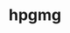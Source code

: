 ---
title: "hpgmg"
layout: cache
categories: [package, develop]
meta: {"versions": ["0.4"], "compilers": ["gcc@=7.3.1"], "oss": ["amzn2"], "platforms": ["linux"], "targets": ["aarch64", "neoverse_n1", "x86_64_v3"], "stacks": ["aws-ahug", "aws-ahug-aarch64", "root"], "num_specs": 25, "num_specs_by_stack": {"root": 25, "aws-ahug-aarch64": 20, "aws-ahug": 5}}
spec_details: [{"hash": "a3rmy3r5ijgxv36p6e74jxexq4wa5xod", "compiler": "gcc@=7.3.1", "versions": ["0.4"], "os": "amzn2", "platform": "linux", "target": "aarch64", "variants": ["build_system=makefile", "~cuda", "~debug", "~fe", "fv=mpi"], "stacks": ["root", "aws-ahug-aarch64"], "size": "-", "tarball": "https://binaries.spack.io/develop/build_cache/linux-amzn2-aarch64/gcc-7.3.1/hpgmg-0.4/linux-amzn2-aarch64-gcc-7.3.1-hpgmg-0.4-a3rmy3r5ijgxv36p6e74jxexq4wa5xod.spack"}, {"hash": "eel633uninedf5h7xvnzvjubl5essufj", "compiler": "gcc@=7.3.1", "versions": ["0.4"], "os": "amzn2", "platform": "linux", "target": "aarch64", "variants": ["build_system=makefile", "~cuda", "~debug", "~fe", "fv=mpi"], "stacks": ["root", "aws-ahug-aarch64"], "size": "-", "tarball": "https://binaries.spack.io/develop/build_cache/linux-amzn2-aarch64/gcc-7.3.1/hpgmg-0.4/linux-amzn2-aarch64-gcc-7.3.1-hpgmg-0.4-eel633uninedf5h7xvnzvjubl5essufj.spack"}, {"hash": "3xtbmxlpwmpxay2vnil6cjok3kotowj6", "compiler": "gcc@=7.3.1", "versions": ["0.4"], "os": "amzn2", "platform": "linux", "target": "aarch64", "variants": ["build_system=makefile", "~cuda", "~debug", "~fe", "fv=mpi"], "stacks": ["root", "aws-ahug-aarch64"], "size": "-", "tarball": "https://binaries.spack.io/develop/build_cache/linux-amzn2-aarch64/gcc-7.3.1/hpgmg-0.4/linux-amzn2-aarch64-gcc-7.3.1-hpgmg-0.4-3xtbmxlpwmpxay2vnil6cjok3kotowj6.spack"}, {"hash": "lla3aqjazgaxuuqhkrnzrjv6iigdt3k4", "compiler": "gcc@=7.3.1", "versions": ["0.4"], "os": "amzn2", "platform": "linux", "target": "aarch64", "variants": ["build_system=makefile", "~cuda", "~debug", "~fe", "fv=mpi"], "stacks": ["root", "aws-ahug-aarch64"], "size": "-", "tarball": "https://binaries.spack.io/develop/build_cache/linux-amzn2-aarch64/gcc-7.3.1/hpgmg-0.4/linux-amzn2-aarch64-gcc-7.3.1-hpgmg-0.4-lla3aqjazgaxuuqhkrnzrjv6iigdt3k4.spack"}, {"hash": "isdcabyuq2z4gje2mvpr7mn5zomhc25s", "compiler": "gcc@=7.3.1", "versions": ["0.4"], "os": "amzn2", "platform": "linux", "target": "aarch64", "variants": ["build_system=makefile", "~cuda", "~debug", "~fe", "fv=mpi"], "stacks": ["root", "aws-ahug-aarch64"], "size": "-", "tarball": "https://binaries.spack.io/develop/build_cache/linux-amzn2-aarch64/gcc-7.3.1/hpgmg-0.4/linux-amzn2-aarch64-gcc-7.3.1-hpgmg-0.4-isdcabyuq2z4gje2mvpr7mn5zomhc25s.spack"}, {"hash": "yhw7j35w7jp4qcpl3w6gnxkr6qml5nsz", "compiler": "gcc@=7.3.1", "versions": ["0.4"], "os": "amzn2", "platform": "linux", "target": "aarch64", "variants": ["build_system=makefile", "~cuda", "~debug", "~fe", "fv=mpi"], "stacks": ["root", "aws-ahug-aarch64"], "size": "-", "tarball": "https://binaries.spack.io/develop/build_cache/linux-amzn2-aarch64/gcc-7.3.1/hpgmg-0.4/linux-amzn2-aarch64-gcc-7.3.1-hpgmg-0.4-yhw7j35w7jp4qcpl3w6gnxkr6qml5nsz.spack"}, {"hash": "ziexhxiu2cs5px46ppwh6kdmbqyrv2ce", "compiler": "gcc@=7.3.1", "versions": ["0.4"], "os": "amzn2", "platform": "linux", "target": "aarch64", "variants": ["build_system=makefile", "~cuda", "~debug", "~fe", "fv=mpi"], "stacks": ["root", "aws-ahug-aarch64"], "size": "-", "tarball": "https://binaries.spack.io/develop/build_cache/linux-amzn2-aarch64/gcc-7.3.1/hpgmg-0.4/linux-amzn2-aarch64-gcc-7.3.1-hpgmg-0.4-ziexhxiu2cs5px46ppwh6kdmbqyrv2ce.spack"}, {"hash": "uzu6wu2mn2ll5ceks2xbbwhbwwyoumlp", "compiler": "gcc@=7.3.1", "versions": ["0.4"], "os": "amzn2", "platform": "linux", "target": "aarch64", "variants": ["build_system=makefile", "~cuda", "~debug", "~fe", "fv=mpi"], "stacks": ["root", "aws-ahug-aarch64"], "size": "-", "tarball": "https://binaries.spack.io/develop/build_cache/linux-amzn2-aarch64/gcc-7.3.1/hpgmg-0.4/linux-amzn2-aarch64-gcc-7.3.1-hpgmg-0.4-uzu6wu2mn2ll5ceks2xbbwhbwwyoumlp.spack"}, {"hash": "bzimxvv32iw4oul75cnuuiqmzny2xn5y", "compiler": "gcc@=7.3.1", "versions": ["0.4"], "os": "amzn2", "platform": "linux", "target": "aarch64", "variants": ["build_system=makefile", "~cuda", "~debug", "~fe", "fv=mpi"], "stacks": ["root", "aws-ahug-aarch64"], "size": "-", "tarball": "https://binaries.spack.io/develop/build_cache/linux-amzn2-aarch64/gcc-7.3.1/hpgmg-0.4/linux-amzn2-aarch64-gcc-7.3.1-hpgmg-0.4-bzimxvv32iw4oul75cnuuiqmzny2xn5y.spack"}, {"hash": "vjclmyimiw6w72zmnqcm62o2rsyqtupm", "compiler": "gcc@=7.3.1", "versions": ["0.4"], "os": "amzn2", "platform": "linux", "target": "aarch64", "variants": ["build_system=makefile", "~cuda", "~debug", "~fe", "fv=mpi"], "stacks": ["root", "aws-ahug-aarch64"], "size": "-", "tarball": "https://binaries.spack.io/develop/build_cache/linux-amzn2-aarch64/gcc-7.3.1/hpgmg-0.4/linux-amzn2-aarch64-gcc-7.3.1-hpgmg-0.4-vjclmyimiw6w72zmnqcm62o2rsyqtupm.spack"}, {"hash": "63q6xt5cy5jtsivedcsyt6qolcwa5fzl", "compiler": "gcc@=7.3.1", "versions": ["0.4"], "os": "amzn2", "platform": "linux", "target": "neoverse_n1", "variants": ["build_system=makefile", "~cuda", "~debug", "~fe", "fv=mpi"], "stacks": ["root", "aws-ahug-aarch64"], "size": "-", "tarball": "https://binaries.spack.io/develop/build_cache/linux-amzn2-neoverse_n1/gcc-7.3.1/hpgmg-0.4/linux-amzn2-neoverse_n1-gcc-7.3.1-hpgmg-0.4-63q6xt5cy5jtsivedcsyt6qolcwa5fzl.spack"}, {"hash": "amuv2sbfztzihhgmkoeeyzqzbno3mya2", "compiler": "gcc@=7.3.1", "versions": ["0.4"], "os": "amzn2", "platform": "linux", "target": "neoverse_n1", "variants": ["build_system=makefile", "~cuda", "~debug", "~fe", "fv=mpi"], "stacks": ["root", "aws-ahug-aarch64"], "size": "-", "tarball": "https://binaries.spack.io/develop/build_cache/linux-amzn2-neoverse_n1/gcc-7.3.1/hpgmg-0.4/linux-amzn2-neoverse_n1-gcc-7.3.1-hpgmg-0.4-amuv2sbfztzihhgmkoeeyzqzbno3mya2.spack"}, {"hash": "g2lludphxmssx6w3xuzlmdtyrbhwhleb", "compiler": "gcc@=7.3.1", "versions": ["0.4"], "os": "amzn2", "platform": "linux", "target": "neoverse_n1", "variants": ["build_system=makefile", "~cuda", "~debug", "~fe", "fv=mpi"], "stacks": ["root", "aws-ahug-aarch64"], "size": "-", "tarball": "https://binaries.spack.io/develop/build_cache/linux-amzn2-neoverse_n1/gcc-7.3.1/hpgmg-0.4/linux-amzn2-neoverse_n1-gcc-7.3.1-hpgmg-0.4-g2lludphxmssx6w3xuzlmdtyrbhwhleb.spack"}, {"hash": "gh7p3lwvx4ous7hg5fupt6eu4y4uax3w", "compiler": "gcc@=7.3.1", "versions": ["0.4"], "os": "amzn2", "platform": "linux", "target": "neoverse_n1", "variants": ["build_system=makefile", "~cuda", "~debug", "~fe", "fv=mpi"], "stacks": ["root", "aws-ahug-aarch64"], "size": "-", "tarball": "https://binaries.spack.io/develop/build_cache/linux-amzn2-neoverse_n1/gcc-7.3.1/hpgmg-0.4/linux-amzn2-neoverse_n1-gcc-7.3.1-hpgmg-0.4-gh7p3lwvx4ous7hg5fupt6eu4y4uax3w.spack"}, {"hash": "7ztyu3w6ezzve24ctgkgyzmhd3h7gfmr", "compiler": "gcc@=7.3.1", "versions": ["0.4"], "os": "amzn2", "platform": "linux", "target": "neoverse_n1", "variants": ["build_system=makefile", "~cuda", "~debug", "~fe", "fv=mpi"], "stacks": ["root", "aws-ahug-aarch64"], "size": "-", "tarball": "https://binaries.spack.io/develop/build_cache/linux-amzn2-neoverse_n1/gcc-7.3.1/hpgmg-0.4/linux-amzn2-neoverse_n1-gcc-7.3.1-hpgmg-0.4-7ztyu3w6ezzve24ctgkgyzmhd3h7gfmr.spack"}, {"hash": "wwmqz6ysilscngei4lbtbksztof5the5", "compiler": "gcc@=7.3.1", "versions": ["0.4"], "os": "amzn2", "platform": "linux", "target": "neoverse_n1", "variants": ["build_system=makefile", "~cuda", "~debug", "~fe", "fv=mpi"], "stacks": ["root", "aws-ahug-aarch64"], "size": "-", "tarball": "https://binaries.spack.io/develop/build_cache/linux-amzn2-neoverse_n1/gcc-7.3.1/hpgmg-0.4/linux-amzn2-neoverse_n1-gcc-7.3.1-hpgmg-0.4-wwmqz6ysilscngei4lbtbksztof5the5.spack"}, {"hash": "5a2bu7gcldrcexmzxljkm7xkfc6a5xz2", "compiler": "gcc@=7.3.1", "versions": ["0.4"], "os": "amzn2", "platform": "linux", "target": "neoverse_n1", "variants": ["build_system=makefile", "~cuda", "~debug", "~fe", "fv=mpi"], "stacks": ["root", "aws-ahug-aarch64"], "size": "-", "tarball": "https://binaries.spack.io/develop/build_cache/linux-amzn2-neoverse_n1/gcc-7.3.1/hpgmg-0.4/linux-amzn2-neoverse_n1-gcc-7.3.1-hpgmg-0.4-5a2bu7gcldrcexmzxljkm7xkfc6a5xz2.spack"}, {"hash": "uwwyaincacqq4l6evs4sf5rgbi3rffng", "compiler": "gcc@=7.3.1", "versions": ["0.4"], "os": "amzn2", "platform": "linux", "target": "neoverse_n1", "variants": ["build_system=makefile", "~cuda", "~debug", "~fe", "fv=mpi"], "stacks": ["root", "aws-ahug-aarch64"], "size": "-", "tarball": "https://binaries.spack.io/develop/build_cache/linux-amzn2-neoverse_n1/gcc-7.3.1/hpgmg-0.4/linux-amzn2-neoverse_n1-gcc-7.3.1-hpgmg-0.4-uwwyaincacqq4l6evs4sf5rgbi3rffng.spack"}, {"hash": "wgq7iaruo2s42223v23vldjhaevvhy5p", "compiler": "gcc@=7.3.1", "versions": ["0.4"], "os": "amzn2", "platform": "linux", "target": "neoverse_n1", "variants": ["build_system=makefile", "~cuda", "~debug", "~fe", "fv=mpi"], "stacks": ["root", "aws-ahug-aarch64"], "size": "-", "tarball": "https://binaries.spack.io/develop/build_cache/linux-amzn2-neoverse_n1/gcc-7.3.1/hpgmg-0.4/linux-amzn2-neoverse_n1-gcc-7.3.1-hpgmg-0.4-wgq7iaruo2s42223v23vldjhaevvhy5p.spack"}, {"hash": "slxbgxoiaea3cvxfk2dzdupslhcuaben", "compiler": "gcc@=7.3.1", "versions": ["0.4"], "os": "amzn2", "platform": "linux", "target": "neoverse_n1", "variants": ["build_system=makefile", "~cuda", "~debug", "~fe", "fv=mpi"], "stacks": ["root", "aws-ahug-aarch64"], "size": "-", "tarball": "https://binaries.spack.io/develop/build_cache/linux-amzn2-neoverse_n1/gcc-7.3.1/hpgmg-0.4/linux-amzn2-neoverse_n1-gcc-7.3.1-hpgmg-0.4-slxbgxoiaea3cvxfk2dzdupslhcuaben.spack"}, {"hash": "impzltfrqf453xsthynef6vbdhvrswqq", "compiler": "gcc@=7.3.1", "versions": ["0.4"], "os": "amzn2", "platform": "linux", "target": "x86_64_v3", "variants": ["build_system=makefile", "~cuda", "~debug", "~fe", "fv=mpi"], "stacks": ["aws-ahug", "root"], "size": "-", "tarball": "https://binaries.spack.io/develop/build_cache/linux-amzn2-x86_64_v3/gcc-7.3.1/hpgmg-0.4/linux-amzn2-x86_64_v3-gcc-7.3.1-hpgmg-0.4-impzltfrqf453xsthynef6vbdhvrswqq.spack"}, {"hash": "67qxgduodnfm3kkbkvlzdlb6b6fkhnwm", "compiler": "gcc@=7.3.1", "versions": ["0.4"], "os": "amzn2", "platform": "linux", "target": "x86_64_v3", "variants": ["build_system=makefile", "~cuda", "~debug", "~fe", "fv=mpi"], "stacks": ["aws-ahug", "root"], "size": "-", "tarball": "https://binaries.spack.io/develop/build_cache/linux-amzn2-x86_64_v3/gcc-7.3.1/hpgmg-0.4/linux-amzn2-x86_64_v3-gcc-7.3.1-hpgmg-0.4-67qxgduodnfm3kkbkvlzdlb6b6fkhnwm.spack"}, {"hash": "7vs3x6ije3jexmgp5ewbdz5rda55vlw4", "compiler": "gcc@=7.3.1", "versions": ["0.4"], "os": "amzn2", "platform": "linux", "target": "x86_64_v3", "variants": ["build_system=makefile", "~cuda", "~debug", "~fe", "fv=mpi"], "stacks": ["aws-ahug", "root"], "size": "-", "tarball": "https://binaries.spack.io/develop/build_cache/linux-amzn2-x86_64_v3/gcc-7.3.1/hpgmg-0.4/linux-amzn2-x86_64_v3-gcc-7.3.1-hpgmg-0.4-7vs3x6ije3jexmgp5ewbdz5rda55vlw4.spack"}, {"hash": "klpxvybujpw7vwn2t3zwgvgiqnvvmgut", "compiler": "gcc@=7.3.1", "versions": ["0.4"], "os": "amzn2", "platform": "linux", "target": "x86_64_v3", "variants": ["build_system=makefile", "~cuda", "~debug", "~fe", "fv=mpi"], "stacks": ["aws-ahug", "root"], "size": "-", "tarball": "https://binaries.spack.io/develop/build_cache/linux-amzn2-x86_64_v3/gcc-7.3.1/hpgmg-0.4/linux-amzn2-x86_64_v3-gcc-7.3.1-hpgmg-0.4-klpxvybujpw7vwn2t3zwgvgiqnvvmgut.spack"}, {"hash": "hdkqcvanfkky66g4jmm2aavoyklwdnah", "compiler": "gcc@=7.3.1", "versions": ["0.4"], "os": "amzn2", "platform": "linux", "target": "x86_64_v3", "variants": ["build_system=makefile", "~cuda", "~debug", "~fe", "fv=mpi"], "stacks": ["aws-ahug", "root"], "size": "-", "tarball": "https://binaries.spack.io/develop/build_cache/linux-amzn2-x86_64_v3/gcc-7.3.1/hpgmg-0.4/linux-amzn2-x86_64_v3-gcc-7.3.1-hpgmg-0.4-hdkqcvanfkky66g4jmm2aavoyklwdnah.spack"}]
---